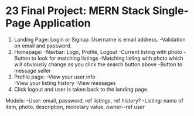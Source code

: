 # 23 Final Project: MERN Stack Single-Page Application

1.  Landing Page: Login or Signup. Username is email address.
    -Validation on email and password.
2.  Homepage: -Navbar: Logo, Profile, Logout
    -Current listing with photo
    -Button to look for matching listings
    -Matching listing with photo which will obviously change as you click the search button above
    -Button to message seller
3.  Profile page: -View your user info  
     -View your listing history
    -View messages
4.  Click logout and user is taken back to the landing page.

Models:
-User: email, password, ref listings, ref history?
-Listing: name of item, photo, description, monetary value, owner--ref user

<!-- -Message-->

<!-- -User History: matches, transactions -->
<!-- Collection for Transaction History: array structure similar to the friends or reactions from social network api assignment. include:[] -->
